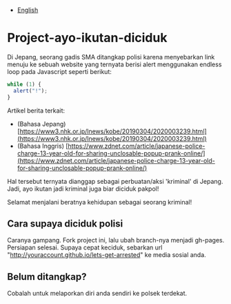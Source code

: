 - [English](README.md)

# Project-ayo-ikutan-diciduk

Di Jepang, seorang gadis SMA ditangkap polisi karena menyebarkan link menuju ke sebuah website yang ternyata berisi alert menggunakan endless loop pada Javascript seperti berikut:

```js
while (1) {
  alert("!");
}
```

Artikel berita terkait:

- (Bahasa Jepang) [https://www3.nhk.or.jp/lnews/kobe/20190304/2020003239.html](https://www3.nhk.or.jp/lnews/kobe/20190304/2020003239.html)
- (Bahasa Inggris) [https://www.zdnet.com/article/japanese-police-charge-13-year-old-for-sharing-unclosable-popup-prank-online/](https://www.zdnet.com/article/japanese-police-charge-13-year-old-for-sharing-unclosable-popup-prank-online/)

Hal tersebut ternyata dianggap sebagai perbuatan/aksi 'kriminal' di Jepang. Jadi, ayo ikutan jadi kriminal juga biar diciduk pakpol!

Selamat menjalani beratnya kehidupan sebagai seorang kriminal!

## Cara supaya diciduk polisi

Caranya gampang. Fork project ini, lalu ubah branch-nya menjadi gh-pages. Persiapan selesai. Supaya cepat keciduk, sebarkan url "http://youraccount.github.io/lets-get-arrested" ke media sosial anda.

## Belum ditangkap?

Cobalah untuk melaporkan diri anda sendiri ke polsek terdekat.

